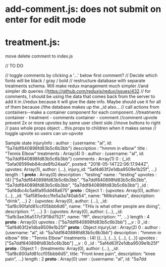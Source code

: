 # add-comment.js: does not submit on enter for edit mode
# treatment.js: 
  move delete comment to index.js

// TO DO

// toggle comments by clicking a '...' below first comment?
// Decide which fonts will be black / gray / bold
// restructure database with separate treatments schema.  Will make redux management much simpler
    //and simpler db queries 
    //https://github.com/reduxjs/redux/issues/432
// for comments, I should be using the data that comes back from the server to add it in
    //redux because it will give the date info.  Maybe should use it for all of them because
    //the database makes up the _id also...
// call actions from containers--make a container component for each component.
    //treatments container - treatment - comments container - comment
//comment upvote prevent 2x or more upvotes by same user client side
//move buttons to right
// pass whole props object ...this.props to children when it makes sense
// toggle upvote so users can un-upvote

Sample state
injuryInfo
:
author
:
{username: "al", id: "5a7ddf840898fd83b5c6b3bb"}
description
:
"hmmm in elbow"
title
:
"Tennis Elbow"
treatments
:
Array(4)
0
:
author
:
{username: "al", id: "5a7ddf840898fd83b5c6b3bb"}
comments
:
Array(1)
0
:
{_id: "5afa08599eb84cde8fb24aa0", posted: "2018-05-14T22:06:17.944Z", upvotes: Array(1), author: {…}, injury_id: "5af4d63f2e1dba9509e1b25f", …}
length
:
1
__proto__
:
Array(0)
description
:
"testing"
name
:
"testing"
upvotes
:
(4) ["5a7ddf840898fd83b5c6b3bb", "5a7ddf840898fd83b5c6b3bb", "5a7ddf840898fd83b5c6b3bb", "5a7ddf840898fd83b5c6b3bb"]
_id
:
"5af4dbc4c5a6fa95dd48a675"
__proto__
:
Object
1
:
{upvotes: Array(0), author: {…}, _id: "5af585edcc1fe5a3a740ab54", name: "Milkshakes", description: "drink", …}
2
:
{upvotes: Array(0), author: {…}, _id: "5af8c90fafd81ccf05bbb6d6", name: "THis is what other people are doing", description: "", …}
3
:
{upvotes: Array(0), author: {…}, _id: "5afb3ae36a517cf3f18d7521", name: "fff", description: "", …}
length
:
4
__proto__
:
Array(0)
upvotes
:
["5a7ddf840898fd83b5c6b3bb"]
__v
:
0
_id
:
"5af4d63f2e1dba9509e1b25f"
__proto__
:
Object
injuryList
:
Array(2)
0
:
author
:
{username: "al", id: "5a7ddf840898fd83b5c6b3bb"}
description
:
"hmmm in elbow"
title
:
"Tennis Elbow"
treatments
:
(4) [{…}, {…}, {…}, {…}]
upvotes
:
["5a7ddf840898fd83b5c6b3bb"]
__v
:
0
_id
:
"5af4d63f2e1dba9509e1b25f"
__proto__
:
Object
1
:
{treatments: Array(0), author: {…}, _id: "5af8c800afd81ccf05bbb6d5", title: "Front knee pain", description: "knee pain", …}
length
:
2
__proto__
:
Array(0)
user
:
{username: "al", id: "5a7dd
